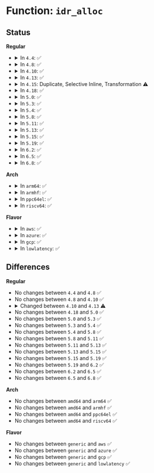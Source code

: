 # Function: <code>idr_alloc</code>

## Status
<b>Regular</b>
<ul>
<li>
<details>
<summary>In <code>4.4</code>: ✅</summary>

```c
int idr_alloc(struct idr *idr, void *ptr, int start, int end, gfp_t gfp_mask);
```

**Collision:** Unique Global

**Inline:** No

**Transformation:** False

**Instances:**

```
In lib/idr.c (ffffffff813eaa70)
Location: lib/idr.c:450
Inline: False
Direct callers:
  - kernel/workqueue.c:alloc_unbound_pwq
  - kernel/workqueue.c:init_workqueues
  - kernel/events/core.c:perf_pmu_register
  - mm/shmem.c:shmem_get_inode
  - ipc/util.c:ipc_addid
  - block/bsg.c:bsg_register_queue
  - lib/idr.c:idr_alloc_cyclic
  - lib/idr.c:idr_alloc_cyclic
  - drivers/dma/dmaengine.c:dma_async_device_register
  - drivers/iommu/intel-svm.c:intel_svm_bind_mm
  - drivers/block/loop.c:loop_add
  - drivers/block/loop.c:loop_add
  - drivers/scsi/sg.c:sg_add_device
  - drivers/net/ppp/ppp_generic.c:ppp_ioctl
  - drivers/net/ppp/ppp_generic.c:ppp_ioctl
  - drivers/i2c/i2c-core.c:i2c_add_adapter
  - drivers/i2c/i2c-core.c:i2c_add_numbered_adapter
  - drivers/thermal/thermal_core.c:get_idr
  - drivers/thermal/thermal_core.c:get_idr
  - drivers/md/dm.c:dm_create
  - drivers/md/dm.c:dm_create
  - drivers/mmc/core/host.c:mmc_alloc_host
  - net/core/net_namespace.c:__peernet2id_alloc
  - net/core/net_namespace.c:rtnl_net_newid
```
**Symbols:**

```
ffffffff813eaa70-ffffffff813eab7f: idr_alloc (STB_GLOBAL)
```
</details>
</li>
<li>
<details>
<summary>In <code>4.8</code>: ✅</summary>

```c
int idr_alloc(struct idr *idr, void *ptr, int start, int end, gfp_t gfp_mask);
```

**Collision:** Unique Global

**Inline:** No

**Transformation:** False

**Instances:**

```
In lib/idr.c (ffffffff81430df0)
Location: lib/idr.c:450
Inline: False
Direct callers:
  - kernel/workqueue.c:init_workqueues
  - kernel/workqueue.c:alloc_unbound_pwq
  - kernel/events/core.c:perf_pmu_register
  - mm/shmem.c:shmem_get_inode
  - mm/memcontrol.c:mem_cgroup_css_alloc
  - ipc/util.c:ipc_addid
  - block/bsg.c:bsg_register_queue
  - lib/idr.c:idr_alloc_cyclic
  - lib/idr.c:idr_alloc_cyclic
  - drivers/dma/dmaengine.c:dma_async_device_register
  - drivers/char/tpm/tpm-chip.c:tpm_chip_alloc
  - drivers/iommu/intel-svm.c:intel_svm_bind_mm
  - drivers/block/loop.c:loop_add
  - drivers/block/loop.c:loop_add
  - drivers/scsi/sg.c:sg_add_device
  - drivers/net/ppp/ppp_generic.c:ppp_dev_configure
  - drivers/net/ppp/ppp_generic.c:ppp_dev_configure
  - drivers/usb/core/hcd.c:usb_add_hcd
  - drivers/i2c/i2c-core.c:i2c_add_numbered_adapter
  - drivers/i2c/i2c-core.c:i2c_add_adapter
  - drivers/thermal/thermal_core.c:get_idr
  - drivers/thermal/thermal_core.c:get_idr
  - drivers/md/dm.c:dm_create
  - drivers/md/dm.c:dm_create
  - net/core/net_namespace.c:rtnl_net_newid
  - net/core/net_namespace.c:__peernet2id_alloc
```
**Symbols:**

```
ffffffff81430df0-ffffffff81430ef6: idr_alloc (STB_GLOBAL)
```
</details>
</li>
<li>
<details>
<summary>In <code>4.10</code>: ✅</summary>

```c
int idr_alloc(struct idr *idr, void *ptr, int start, int end, gfp_t gfp_mask);
```

**Collision:** Unique Global

**Inline:** No

**Transformation:** False

**Instances:**

```
In lib/idr.c (ffffffff8144cfc0)
Location: lib/idr.c:450
Inline: False
Direct callers:
  - kernel/workqueue.c:alloc_unbound_pwq
  - kernel/workqueue.c:workqueue_init_early
  - kernel/events/core.c:perf_pmu_register
  - mm/memcontrol.c:mem_cgroup_css_alloc
  - ipc/util.c:ipc_addid
  - block/bsg.c:bsg_register_queue
  - lib/idr.c:idr_alloc_cyclic
  - lib/idr.c:idr_alloc_cyclic
  - drivers/dma/dmaengine.c:dma_async_device_register
  - drivers/char/tpm/tpm-chip.c:tpm_chip_alloc
  - drivers/iommu/intel-svm.c:intel_svm_bind_mm
  - drivers/block/loop.c:loop_add
  - drivers/block/loop.c:loop_add
  - drivers/scsi/sg.c:sg_add_device
  - drivers/net/ppp/ppp_generic.c:ppp_dev_configure
  - drivers/net/ppp/ppp_generic.c:ppp_dev_configure
  - drivers/usb/core/hcd.c:usb_add_hcd
  - drivers/i2c/i2c-core.c:i2c_add_numbered_adapter
  - drivers/i2c/i2c-core.c:i2c_add_adapter
  - drivers/thermal/thermal_core.c:get_idr
  - drivers/thermal/thermal_core.c:get_idr
  - drivers/md/dm.c:dm_create
  - drivers/md/dm.c:dm_create
  - net/core/net_namespace.c:rtnl_net_newid
  - net/core/net_namespace.c:__peernet2id_alloc
```
**Symbols:**

```
ffffffff8144cfc0-ffffffff8144d109: idr_alloc (STB_GLOBAL)
```
</details>
</li>
<li>
<details>
<summary>In <code>4.13</code>: ✅</summary>

```c
int idr_alloc(struct idr *idr, void *ptr, int start, int end, gfp_t gfp);
```

**Collision:** Unique Global

**Inline:** No

**Transformation:** False

**Instances:**

```
In lib/idr.c (ffffffff818ec930)
Location: lib/idr.c:29
Inline: False
Direct callers:
  - kernel/workqueue.c:alloc_unbound_pwq
  - kernel/workqueue.c:workqueue_init_early
  - kernel/events/core.c:perf_pmu_register
  - mm/shmem.c:shmem_get_inode
  - mm/memcontrol.c:mem_cgroup_css_alloc
  - ipc/util.c:ipc_addid
  - block/bsg.c:bsg_register_queue
  - drivers/char/tpm/tpm-chip.c:tpm_chip_alloc
  - drivers/iommu/intel-svm.c:intel_svm_bind_mm
  - drivers/block/loop.c:loop_add
  - drivers/block/loop.c:loop_add
  - drivers/scsi/sg.c:sg_add_device
  - drivers/net/ppp/ppp_generic.c:ppp_dev_configure
  - drivers/net/ppp/ppp_generic.c:ppp_dev_configure
  - drivers/usb/core/hcd.c:usb_add_hcd
  - drivers/i2c/i2c-core-base.c:i2c_add_numbered_adapter
  - drivers/i2c/i2c-core-base.c:i2c_add_adapter
  - drivers/md/dm.c:dm_create
  - drivers/md/dm.c:dm_create
  - net/core/net_namespace.c:rtnl_net_newid
  - net/core/net_namespace.c:rtnl_net_newid
  - net/core/net_namespace.c:__peernet2id_alloc
  - lib/idr.c:idr_alloc_cyclic
  - lib/idr.c:idr_alloc_cyclic
```
**Symbols:**

```
ffffffff818ec930-ffffffff818ec9d8: idr_alloc (STB_GLOBAL)
```
</details>
</li>
<li>
<details>
<summary>In <code>4.15</code>: Duplicate, Selective Inline, Transformation ⚠️</summary>

**Collision:** Static Duplication

**Inline:** Selective

**Transformation:** True

**Instances:**

```
In kernel/workqueue.c (ffffffff810a78d7)
Location: include/linux/idr.h:108
Inline: True
Inline callers:
  - kernel/workqueue.c:alloc_unbound_pwq
Direct callers:
  - kernel/workqueue.c:workqueue_init_early
```
```
In kernel/cgroup/cgroup.c (ffffffff8112e4c4)
Location: include/linux/idr.h:108
Inline: True
```
```
In kernel/events/core.c (ffffffff811b90b1)
Location: include/linux/idr.h:108
Inline: True
Inline callers:
  - kernel/events/core.c:perf_pmu_register
```
```
In mm/shmem.c (ffffffff811ed02a)
Location: include/linux/idr.h:108
Inline: True
Inline callers:
  - mm/shmem.c:shmem_get_inode
```
```
In mm/memcontrol.c (ffffffff8198a52a)
Location: include/linux/idr.h:108
Inline: True
Inline callers:
  - mm/memcontrol.c:mem_cgroup_css_alloc
```
```
In ipc/util.c (ffffffff813a7153)
Location: include/linux/idr.h:108
Inline: True
Inline callers:
  - ipc/util.c:ipc_addid
```
```
In block/genhd.c (ffffffff814647e0)
Location: include/linux/idr.h:108
Inline: True
```
```
In block/bsg.c (ffffffff81470d2d)
Location: include/linux/idr.h:108
Inline: True
Inline callers:
  - block/bsg.c:bsg_register_queue
```
```
In drivers/char/tpm/tpm-chip.c (ffffffff8161f9d9)
Location: include/linux/idr.h:108
Inline: True
Inline callers:
  - drivers/char/tpm/tpm-chip.c:tpm_chip_alloc
```
```
In drivers/iommu/intel-svm.c (ffffffff8163afe9)
Location: include/linux/idr.h:108
Inline: True
Inline callers:
  - drivers/iommu/intel-svm.c:intel_svm_bind_mm
```
```
In drivers/block/loop.c (ffffffff8166ff45)
Location: include/linux/idr.h:108
Inline: True
Inline callers:
  - drivers/block/loop.c:loop_add
  - drivers/block/loop.c:loop_add
```
```
In drivers/scsi/sg.c (ffffffff816cb46c)
Location: include/linux/idr.h:108
Inline: True
Inline callers:
  - drivers/scsi/sg.c:sg_add_device
```
```
In drivers/spi/spi.c (ffffffff816f68b2)
Location: include/linux/idr.h:108
Inline: True
Inline callers:
  - drivers/spi/spi.c:spi_register_controller
```
```
In drivers/net/ppp/ppp_generic.c (ffffffff817061f8)
Location: include/linux/idr.h:108
Inline: True
Inline callers:
  - drivers/net/ppp/ppp_generic.c:ppp_dev_configure
  - drivers/net/ppp/ppp_generic.c:ppp_dev_configure
```
```
In drivers/usb/core/hcd.c (ffffffff8171c1c4)
Location: include/linux/idr.h:108
Inline: True
Inline callers:
  - drivers/usb/core/hcd.c:usb_add_hcd
```
```
In drivers/i2c/i2c-core-base.c (ffffffff81792e8c)
Location: include/linux/idr.h:108
Inline: True
Inline callers:
  - drivers/i2c/i2c-core-base.c:i2c_add_numbered_adapter
  - drivers/i2c/i2c-core-base.c:i2c_add_adapter
```
```
In drivers/md/dm.c (ffffffff817c10fd)
Location: include/linux/idr.h:108
Inline: True
Inline callers:
  - drivers/md/dm.c:dm_create
  - drivers/md/dm.c:dm_create
```
```
In drivers/powercap/powercap_sys.c (ffffffff81819f07)
Location: include/linux/idr.h:108
Inline: True
```
```
In net/core/net_namespace.c (ffffffff8183c8fe)
Location: include/linux/idr.h:108
Inline: True
Inline callers:
  - net/core/net_namespace.c:rtnl_net_newid
  - net/core/net_namespace.c:__peernet2id_alloc
```
```
In net/netlink/genetlink.c (ffffffff8188af85)
Location: include/linux/idr.h:108
Inline: True
```
```
In lib/idr.c (ffffffff81973308)
Location: include/linux/idr.h:108
Inline: True
Inline callers:
  - lib/idr.c:idr_alloc_cyclic
  - lib/idr.c:idr_alloc_cyclic
```
**Symbols:**

```
ffffffff810a44f0-ffffffff810a4548: idr_alloc.constprop.34 (STB_LOCAL)
```
</details>
</li>
<li>
<details>
<summary>In <code>4.18</code>: ✅</summary>

```c
int idr_alloc(struct idr *idr, void *ptr, int start, int end, gfp_t gfp);
```

**Collision:** Unique Global

**Inline:** No

**Transformation:** False

**Instances:**

```
In lib/idr.c (ffffffff819cee20)
Location: lib/idr.c:82
Inline: False
Direct callers:
  - kernel/workqueue.c:alloc_unbound_pwq
  - kernel/workqueue.c:workqueue_init_early
  - kernel/events/core.c:perf_pmu_register
  - mm/shmem.c:shmem_get_inode
  - mm/memcontrol.c:mem_cgroup_css_alloc
  - ipc/util.c:ipc_addid
  - security/apparmor/secid.c:aa_alloc_secid
  - drivers/pci/endpoint/pci-ep-cfs.c:pci_epf_make
  - drivers/char/tpm/tpm-chip.c:tpm_chip_alloc
  - drivers/iommu/intel-svm.c:intel_svm_bind_mm
  - drivers/block/loop.c:loop_add
  - drivers/block/loop.c:loop_add
  - drivers/scsi/sg.c:sg_add_device
  - drivers/spi/spi.c:spi_register_controller
  - drivers/spi/spi.c:spi_register_controller
  - drivers/net/ppp/ppp_generic.c:ppp_dev_configure
  - drivers/net/ppp/ppp_generic.c:ppp_dev_configure
  - drivers/usb/core/hcd.c:usb_add_hcd
  - drivers/i2c/i2c-core-base.c:i2c_add_numbered_adapter
  - drivers/i2c/i2c-core-base.c:i2c_add_adapter
  - drivers/pps/pps.c:pps_register_cdev
  - drivers/md/dm.c:dm_create
  - drivers/md/dm.c:dm_create
  - net/core/net_namespace.c:rtnl_net_newid
  - net/core/net_namespace.c:rtnl_net_newid
  - net/core/net_namespace.c:__peernet2id_alloc
```
**Symbols:**

```
ffffffff819cee20-ffffffff819cee7e: idr_alloc (STB_GLOBAL)
```
</details>
</li>
<li>
<details>
<summary>In <code>5.0</code>: ✅</summary>

```c
int idr_alloc(struct idr *idr, void *ptr, int start, int end, gfp_t gfp);
```

**Collision:** Unique Global

**Inline:** No

**Transformation:** False

**Instances:**

```
In lib/idr.c (ffffffff81a082c0)
Location: lib/idr.c:78
Inline: False
Direct callers:
  - kernel/workqueue.c:alloc_unbound_pwq
  - kernel/workqueue.c:workqueue_init_early
  - kernel/events/core.c:perf_pmu_register
  - mm/shmem.c:shmem_get_inode
  - mm/memcontrol.c:mem_cgroup_css_alloc
  - ipc/util.c:ipc_addid
  - ipc/util.c:ipc_addid
  - block/bsg.c:bsg_register_queue
  - drivers/pci/endpoint/pci-ep-cfs.c:pci_epf_make
  - drivers/char/tpm/tpm-chip.c:tpm_chip_alloc
  - drivers/iommu/intel-pasid.c:intel_pasid_alloc_id
  - drivers/block/loop.c:loop_add
  - drivers/block/loop.c:loop_add
  - drivers/scsi/sg.c:sg_add_device
  - drivers/spi/spi.c:spi_register_controller
  - drivers/spi/spi.c:spi_register_controller
  - drivers/net/ppp/ppp_generic.c:ppp_dev_configure
  - drivers/net/ppp/ppp_generic.c:ppp_dev_configure
  - drivers/usb/core/hcd.c:usb_add_hcd
  - drivers/i2c/i2c-core-base.c:i2c_add_numbered_adapter
  - drivers/i2c/i2c-core-base.c:i2c_add_adapter
  - drivers/pps/pps.c:pps_register_cdev
  - drivers/md/dm.c:dm_create
  - drivers/md/dm.c:dm_create
  - net/core/net_namespace.c:rtnl_net_newid
  - net/core/net_namespace.c:rtnl_net_newid
  - net/core/net_namespace.c:__peernet2id_alloc
```
**Symbols:**

```
ffffffff81a082c0-ffffffff81a0831e: idr_alloc (STB_GLOBAL)
```
</details>
</li>
<li>
<details>
<summary>In <code>5.3</code>: ✅</summary>

```c
int idr_alloc(struct idr *idr, void *ptr, int start, int end, gfp_t gfp);
```

**Collision:** Unique Global

**Inline:** No

**Transformation:** False

**Instances:**

```
In lib/idr.c (ffffffff81a77c10)
Location: lib/idr.c:79
Inline: False
Direct callers:
  - kernel/workqueue.c:alloc_unbound_pwq
  - kernel/workqueue.c:workqueue_init_early
  - kernel/events/core.c:perf_pmu_register
  - mm/shmem.c:shmem_get_inode
  - mm/memcontrol.c:mem_cgroup_alloc
  - ipc/util.c:ipc_addid
  - block/bsg.c:bsg_register_queue
  - drivers/pci/endpoint/pci-ep-cfs.c:pci_epf_make
  - drivers/char/tpm/tpm-chip.c:tpm_chip_alloc
  - drivers/iommu/intel-pasid.c:intel_pasid_alloc_id
  - drivers/block/loop.c:loop_add
  - drivers/block/loop.c:loop_add
  - drivers/scsi/sg.c:sg_add_device
  - drivers/spi/spi.c:spi_register_controller
  - drivers/spi/spi.c:spi_register_controller
  - drivers/net/ppp/ppp_generic.c:ppp_dev_configure
  - drivers/net/ppp/ppp_generic.c:ppp_dev_configure
  - drivers/usb/core/hcd.c:usb_add_hcd
  - drivers/i2c/i2c-core-base.c:i2c_add_numbered_adapter
  - drivers/i2c/i2c-core-base.c:i2c_add_adapter
  - drivers/pps/pps.c:pps_register_cdev
  - drivers/md/dm.c:alloc_dev
  - drivers/md/dm.c:alloc_dev
  - net/core/net_namespace.c:rtnl_net_newid
  - net/core/net_namespace.c:rtnl_net_newid
  - net/core/net_namespace.c:__peernet2id_alloc
```
**Symbols:**

```
ffffffff81a77c10-ffffffff81a77c6f: idr_alloc (STB_GLOBAL)
```
</details>
</li>
<li>
<details>
<summary>In <code>5.4</code>: ✅</summary>

```c
int idr_alloc(struct idr *idr, void *ptr, int start, int end, gfp_t gfp);
```

**Collision:** Unique Global

**Inline:** No

**Transformation:** False

**Instances:**

```
In lib/idr.c (ffffffff81aaf000)
Location: lib/idr.c:79
Inline: False
Direct callers:
  - kernel/workqueue.c:alloc_unbound_pwq
  - kernel/workqueue.c:workqueue_init_early
  - kernel/events/core.c:perf_pmu_register
  - mm/shmem.c:shmem_get_inode
  - mm/memcontrol.c:mem_cgroup_alloc
  - ipc/util.c:ipc_addid
  - block/bsg.c:bsg_register_queue
  - drivers/pci/endpoint/pci-ep-cfs.c:pci_epf_make
  - drivers/char/tpm/tpm-chip.c:tpm_chip_alloc
  - drivers/iommu/intel-pasid.c:intel_pasid_alloc_id
  - drivers/block/loop.c:loop_add
  - drivers/block/loop.c:loop_add
  - drivers/scsi/sg.c:sg_add_device
  - drivers/spi/spi.c:spi_register_controller
  - drivers/spi/spi.c:spi_register_controller
  - drivers/net/ppp/ppp_generic.c:ppp_dev_configure
  - drivers/net/ppp/ppp_generic.c:ppp_dev_configure
  - drivers/vfio/vfio.c:vfio_add_group_dev
  - drivers/usb/core/hcd.c:usb_add_hcd
  - drivers/i2c/i2c-core-base.c:i2c_add_numbered_adapter
  - drivers/i2c/i2c-core-base.c:i2c_add_adapter
  - drivers/pps/pps.c:pps_register_cdev
  - drivers/md/dm.c:alloc_dev
  - drivers/md/dm.c:alloc_dev
  - drivers/remoteproc/remoteproc_core.c:rproc_alloc_vring
  - net/core/net_namespace.c:rtnl_net_newid
  - net/core/net_namespace.c:rtnl_net_newid
  - net/core/net_namespace.c:__peernet2id_alloc
```
**Symbols:**

```
ffffffff81aaf000-ffffffff81aaf05f: idr_alloc (STB_GLOBAL)
```
</details>
</li>
<li>
<details>
<summary>In <code>5.8</code>: ✅</summary>

```c
int idr_alloc(struct idr *idr, void *ptr, int start, int end, gfp_t gfp);
```

**Collision:** Unique Global

**Inline:** No

**Transformation:** False

**Instances:**

```
In lib/idr.c (ffffffff815e8d30)
Location: lib/idr.c:79
Inline: False
Direct callers:
  - kernel/workqueue.c:get_unbound_pool
  - kernel/pid.c:alloc_pid
  - kernel/cgroup/cgroup.c:css_create
  - kernel/events/core.c:perf_pmu_register
  - kernel/events/core.c:perf_pmu_register
  - mm/shmem.c:shmem_get_inode
  - mm/memcontrol.c:mem_cgroup_alloc
  - fs/io_uring.c:io_provide_buffers
  - ipc/util.c:ipc_addid
  - security/apparmor/secid.c:aa_alloc_secid
  - block/bsg.c:bsg_register_queue
  - drivers/pci/endpoint/pci-ep-cfs.c:pci_epf_make
  - drivers/char/tpm/tpm-chip.c:tpm_chip_alloc
  - drivers/block/loop.c:loop_add
  - drivers/block/loop.c:loop_add
  - drivers/scsi/sg.c:sg_alloc
  - drivers/spi/spi.c:spi_register_controller
  - drivers/spi/spi.c:spi_register_controller
  - drivers/net/ppp/ppp_generic.c:ppp_dev_configure
  - drivers/net/ppp/ppp_generic.c:ppp_dev_configure
  - drivers/vfio/vfio.c:vfio_create_group
  - drivers/usb/core/hcd.c:usb_add_hcd
  - drivers/i2c/i2c-core-base.c:i2c_add_numbered_adapter
  - drivers/i2c/i2c-core-base.c:i2c_add_adapter
  - drivers/pps/pps.c:pps_register_cdev
  - drivers/md/dm.c:alloc_dev
  - drivers/md/dm.c:alloc_dev
  - drivers/remoteproc/remoteproc_core.c:rproc_alloc_vring
  - drivers/powercap/powercap_sys.c:powercap_register_zone
  - net/core/net_namespace.c:rtnl_net_newid
  - net/core/net_namespace.c:rtnl_net_newid
  - net/core/net_namespace.c:peernet2id_alloc
```
**Symbols:**

```
ffffffff815e8d30-ffffffff815e8d8f: idr_alloc (STB_GLOBAL)
```
</details>
</li>
<li>
<details>
<summary>In <code>5.11</code>: ✅</summary>

```c
int idr_alloc(struct idr *idr, void *ptr, int start, int end, gfp_t gfp);
```

**Collision:** Unique Global

**Inline:** No

**Transformation:** False

**Instances:**

```
In lib/idr.c (ffffffff8160dde0)
Location: lib/idr.c:79
Inline: False
Direct callers:
  - kernel/workqueue.c:get_unbound_pool
  - kernel/pid.c:alloc_pid
  - kernel/cgroup/cgroup.c:css_create
  - kernel/events/core.c:perf_pmu_register
  - kernel/events/core.c:perf_pmu_register
  - mm/memcontrol.c:mem_cgroup_alloc
  - fs/io_uring.c:io_provide_buffers
  - ipc/util.c:ipc_addid
  - security/apparmor/secid.c:aa_alloc_secid
  - block/bsg.c:bsg_register_queue
  - drivers/pci/endpoint/pci-ep-cfs.c:pci_epf_make
  - drivers/char/tpm/tpm-chip.c:tpm_chip_alloc
  - drivers/block/loop.c:loop_add
  - drivers/block/loop.c:loop_add
  - drivers/scsi/sg.c:sg_alloc
  - drivers/spi/spi.c:spi_register_controller
  - drivers/spi/spi.c:spi_register_controller
  - drivers/net/ppp/ppp_generic.c:ppp_dev_configure
  - drivers/net/ppp/ppp_generic.c:ppp_dev_configure
  - drivers/vfio/vfio.c:vfio_create_group
  - drivers/usb/core/hcd.c:usb_add_hcd
  - drivers/i2c/i2c-core-base.c:i2c_add_numbered_adapter
  - drivers/i2c/i2c-core-base.c:i2c_add_adapter
  - drivers/pps/pps.c:pps_register_cdev
  - drivers/md/dm.c:alloc_dev
  - drivers/md/dm.c:alloc_dev
  - drivers/remoteproc/remoteproc_core.c:rproc_alloc_vring
  - drivers/powercap/powercap_sys.c:powercap_register_zone
  - net/core/net_namespace.c:rtnl_net_newid
  - net/core/net_namespace.c:rtnl_net_newid
  - net/core/net_namespace.c:peernet2id_alloc
```
**Symbols:**

```
ffffffff8160dde0-ffffffff8160de3f: idr_alloc (STB_GLOBAL)
```
</details>
</li>
<li>
<details>
<summary>In <code>5.13</code>: ✅</summary>

```c
int idr_alloc(struct idr *idr, void *ptr, int start, int end, gfp_t gfp);
```

**Collision:** Unique Global

**Inline:** No

**Transformation:** False

**Instances:**

```
In lib/idr.c (ffffffff815f1530)
Location: lib/idr.c:79
Inline: False
Direct callers:
  - kernel/workqueue.c:get_unbound_pool
  - kernel/pid.c:alloc_pid
  - kernel/cgroup/cgroup.c:css_create
  - kernel/events/core.c:perf_pmu_register
  - kernel/events/core.c:perf_pmu_register
  - mm/vmscan.c:prealloc_shrinker
  - mm/memcontrol.c:mem_cgroup_alloc
  - ipc/util.c:ipc_addid
  - security/apparmor/secid.c:aa_alloc_secid
  - block/bsg.c:bsg_register_queue
  - drivers/pci/endpoint/pci-ep-cfs.c:pci_epf_make
  - drivers/char/tpm/tpm-chip.c:tpm_chip_alloc
  - drivers/block/loop.c:loop_add
  - drivers/block/loop.c:loop_add
  - drivers/scsi/sg.c:sg_alloc
  - drivers/spi/spi.c:spi_register_controller
  - drivers/spi/spi.c:spi_register_controller
  - drivers/net/ppp/ppp_generic.c:ppp_unit_register
  - drivers/net/ppp/ppp_generic.c:ppp_unit_register
  - drivers/net/ppp/ppp_generic.c:ppp_unit_register
  - drivers/vfio/vfio.c:vfio_create_group
  - drivers/usb/core/hcd.c:usb_add_hcd
  - drivers/i2c/i2c-core-base.c:i2c_add_numbered_adapter
  - drivers/i2c/i2c-core-base.c:i2c_add_adapter
  - drivers/pps/pps.c:pps_register_cdev
  - drivers/md/dm.c:alloc_dev
  - drivers/md/dm.c:alloc_dev
  - drivers/remoteproc/remoteproc_core.c:rproc_alloc_vring
  - drivers/powercap/powercap_sys.c:powercap_register_zone
  - net/core/net_namespace.c:rtnl_net_newid
  - net/core/net_namespace.c:rtnl_net_newid
  - net/core/net_namespace.c:peernet2id_alloc
```
**Symbols:**

```
ffffffff815f1530-ffffffff815f158c: idr_alloc (STB_GLOBAL)
```
</details>
</li>
<li>
<details>
<summary>In <code>5.15</code>: ✅</summary>

```c
int idr_alloc(struct idr *idr, void *ptr, int start, int end, gfp_t gfp);
```

**Collision:** Unique Global

**Inline:** No

**Transformation:** False

**Instances:**

```
In lib/idr.c (ffffffff8165e6a0)
Location: lib/idr.c:79
Inline: False
Direct callers:
  - kernel/workqueue.c:get_unbound_pool
  - kernel/pid.c:alloc_pid
  - kernel/cgroup/cgroup.c:css_create
  - kernel/events/core.c:perf_pmu_register
  - kernel/events/core.c:perf_pmu_register
  - mm/vmscan.c:prealloc_shrinker
  - mm/memcontrol.c:mem_cgroup_alloc
  - security/apparmor/secid.c:aa_alloc_secid
  - drivers/pci/endpoint/pci-ep-cfs.c:pci_epf_make
  - drivers/char/tpm/tpm-chip.c:tpm_chip_alloc
  - drivers/block/loop.c:loop_add
  - drivers/block/loop.c:loop_add
  - drivers/scsi/sg.c:sg_alloc
  - drivers/spi/spi.c:spi_register_controller
  - drivers/spi/spi.c:spi_register_controller
  - drivers/net/ppp/ppp_generic.c:ppp_unit_register
  - drivers/net/ppp/ppp_generic.c:ppp_unit_register
  - drivers/net/ppp/ppp_generic.c:ppp_unit_register
  - drivers/vfio/vfio.c:vfio_create_group
  - drivers/usb/core/hcd.c:usb_add_hcd
  - drivers/i2c/i2c-core-base.c:i2c_add_numbered_adapter
  - drivers/i2c/i2c-core-base.c:i2c_add_adapter
  - drivers/pps/pps.c:pps_register_cdev
  - drivers/md/dm.c:alloc_dev
  - drivers/md/dm.c:alloc_dev
  - drivers/remoteproc/remoteproc_core.c:rproc_alloc_vring
  - drivers/powercap/powercap_sys.c:powercap_register_zone
  - net/core/net_namespace.c:rtnl_net_newid
  - net/core/net_namespace.c:rtnl_net_newid
  - net/core/net_namespace.c:peernet2id_alloc
```
**Symbols:**

```
ffffffff8165e6a0-ffffffff8165e6fc: idr_alloc (STB_GLOBAL)
```
</details>
</li>
<li>
<details>
<summary>In <code>5.19</code>: ✅</summary>

```c
int idr_alloc(struct idr *idr, void *ptr, int start, int end, gfp_t gfp);
```

**Collision:** Unique Global

**Inline:** No

**Transformation:** False

**Instances:**

```
In lib/idr.c (ffffffff81777eb0)
Location: lib/idr.c:79
Inline: False
Direct callers:
  - kernel/workqueue.c:get_unbound_pool
  - kernel/pid.c:alloc_pid
  - kernel/cgroup/cgroup.c:css_create
  - kernel/events/core.c:perf_pmu_register
  - kernel/events/core.c:perf_pmu_register
  - mm/vmscan.c:prealloc_shrinker
  - mm/memcontrol.c:mem_cgroup_alloc
  - drivers/pci/endpoint/pci-ep-cfs.c:pci_epf_make
  - drivers/char/tpm/tpm-chip.c:tpm_chip_alloc
  - drivers/block/loop.c:loop_add
  - drivers/block/loop.c:loop_add
  - drivers/scsi/sg.c:sg_alloc
  - drivers/spi/spi.c:spi_register_controller
  - drivers/spi/spi.c:spi_register_controller
  - drivers/net/ppp/ppp_generic.c:ppp_unit_register
  - drivers/net/ppp/ppp_generic.c:ppp_unit_register
  - drivers/net/ppp/ppp_generic.c:ppp_unit_register
  - drivers/usb/core/hcd.c:usb_add_hcd
  - drivers/usb/host/xhci-dbgtty.c:xhci_dbc_tty_register_device
  - drivers/i2c/i2c-core-base.c:i2c_add_numbered_adapter
  - drivers/i2c/i2c-core-base.c:i2c_add_adapter
  - drivers/pps/pps.c:pps_register_cdev
  - drivers/md/dm.c:alloc_dev
  - drivers/md/dm.c:alloc_dev
  - drivers/remoteproc/remoteproc_core.c:rproc_alloc_vring
  - drivers/powercap/powercap_sys.c:powercap_register_zone
  - net/core/net_namespace.c:rtnl_net_newid
  - net/core/net_namespace.c:rtnl_net_newid
  - net/core/net_namespace.c:peernet2id_alloc
```
**Symbols:**

```
ffffffff81777eb0-ffffffff81777f1c: idr_alloc (STB_GLOBAL)
```
</details>
</li>
<li>
<details>
<summary>In <code>6.2</code>: ✅</summary>

```c
int idr_alloc(struct idr *idr, void *ptr, int start, int end, gfp_t gfp);
```

**Collision:** Unique Global

**Inline:** No

**Transformation:** False

**Instances:**

```
In lib/idr.c (ffffffff82020bc0)
Location: lib/idr.c:79
Inline: False
Direct callers:
  - kernel/workqueue.c:get_unbound_pool
  - kernel/workqueue.c:workqueue_init_early
  - kernel/pid.c:alloc_pid
  - kernel/cgroup/cgroup.c:cgroup_init
  - kernel/cgroup/cgroup.c:cgroup_init_subsys
  - kernel/cgroup/cgroup.c:css_create
  - kernel/events/core.c:perf_pmu_register
  - kernel/events/core.c:perf_pmu_register
  - mm/vmscan.c:__prealloc_shrinker
  - mm/memcontrol.c:mem_cgroup_alloc
  - drivers/pci/endpoint/pci-ep-cfs.c:pci_epf_make
  - drivers/char/tpm/tpm-chip.c:tpm_chip_alloc
  - drivers/block/loop.c:loop_add
  - drivers/block/loop.c:loop_add
  - drivers/scsi/sg.c:sg_alloc
  - drivers/spi/spi.c:spi_register_controller
  - drivers/spi/spi.c:spi_register_controller
  - drivers/net/ppp/ppp_generic.c:ppp_unit_register
  - drivers/net/ppp/ppp_generic.c:ppp_unit_register
  - drivers/net/ppp/ppp_generic.c:ppp_unit_register
  - drivers/usb/core/hcd.c:usb_add_hcd
  - drivers/usb/host/xhci-dbgtty.c:xhci_dbc_tty_register_device
  - drivers/i2c/i2c-core-base.c:i2c_add_numbered_adapter
  - drivers/i2c/i2c-core-base.c:i2c_add_adapter
  - drivers/pps/pps.c:pps_register_cdev
  - drivers/md/dm.c:alloc_dev
  - drivers/md/dm.c:alloc_dev
  - drivers/remoteproc/remoteproc_core.c:rproc_alloc_vring
  - drivers/powercap/powercap_sys.c:powercap_register_zone
  - net/core/net_namespace.c:rtnl_net_newid
  - net/core/net_namespace.c:rtnl_net_newid
  - net/core/net_namespace.c:peernet2id_alloc
```
**Symbols:**

```
ffffffff82020bc0-ffffffff82020c2c: idr_alloc (STB_GLOBAL)
```
</details>
</li>
<li>
<details>
<summary>In <code>6.5</code>: ✅</summary>

```c
int idr_alloc(struct idr *idr, void *ptr, int start, int end, gfp_t gfp);
```

**Collision:** Unique Global

**Inline:** No

**Transformation:** False

**Instances:**

```
In lib/idr.c (ffffffff820a0be0)
Location: lib/idr.c:79
Inline: False
Direct callers:
  - kernel/workqueue.c:get_unbound_pool
  - kernel/workqueue.c:workqueue_init_early
  - kernel/pid.c:alloc_pid
  - kernel/cgroup/cgroup.c:cgroup_init
  - kernel/cgroup/cgroup.c:cgroup_init_subsys
  - kernel/cgroup/cgroup.c:css_create
  - kernel/events/core.c:perf_pmu_register
  - kernel/events/core.c:perf_pmu_register
  - mm/vmscan.c:__prealloc_shrinker
  - mm/memcontrol.c:mem_cgroup_alloc
  - drivers/pci/endpoint/pci-ep-cfs.c:pci_epf_make
  - drivers/char/tpm/tpm-chip.c:tpm_chip_alloc
  - drivers/block/loop.c:loop_add
  - drivers/block/loop.c:loop_add
  - drivers/scsi/sg.c:sg_alloc
  - drivers/spi/spi.c:spi_register_controller
  - drivers/spi/spi.c:spi_register_controller
  - drivers/net/ppp/ppp_generic.c:ppp_unit_register
  - drivers/net/ppp/ppp_generic.c:ppp_unit_register
  - drivers/net/ppp/ppp_generic.c:ppp_unit_register
  - drivers/usb/core/hcd.c:usb_add_hcd
  - drivers/usb/host/xhci-dbgtty.c:xhci_dbc_tty_register_device
  - drivers/i2c/i2c-core-base.c:i2c_add_numbered_adapter
  - drivers/i2c/i2c-core-base.c:i2c_add_adapter
  - drivers/pps/pps.c:pps_register_cdev
  - drivers/md/dm.c:alloc_dev
  - drivers/md/dm.c:alloc_dev
  - drivers/remoteproc/remoteproc_core.c:rproc_alloc_vring
  - drivers/powercap/powercap_sys.c:powercap_register_zone
  - net/core/net_namespace.c:rtnl_net_newid
  - net/core/net_namespace.c:rtnl_net_newid
  - net/core/net_namespace.c:peernet2id_alloc
```
**Symbols:**

```
ffffffff820a0be0-ffffffff820a0c4c: idr_alloc (STB_GLOBAL)
```
</details>
</li>
<li>
<details>
<summary>In <code>6.8</code>: ✅</summary>

```c
int idr_alloc(struct idr *idr, void *ptr, int start, int end, gfp_t gfp);
```

**Collision:** Unique Global

**Inline:** No

**Transformation:** False

**Instances:**

```
In lib/idr.c (ffffffff82178bc0)
Location: lib/idr.c:79
Inline: False
Direct callers:
  - kernel/workqueue.c:get_unbound_pool
  - kernel/workqueue.c:workqueue_init_early
  - kernel/pid.c:alloc_pid
  - kernel/cgroup/cgroup.c:cgroup_init
  - kernel/cgroup/cgroup.c:cgroup_init_subsys
  - kernel/cgroup/cgroup.c:css_create
  - kernel/events/core.c:perf_pmu_register
  - kernel/events/core.c:perf_pmu_register
  - mm/shrinker.c:shrinker_alloc
  - mm/memcontrol.c:mem_cgroup_alloc
  - drivers/pwm/core.c:__pwmchip_add
  - drivers/pci/endpoint/pci-ep-cfs.c:pci_epf_make
  - drivers/char/tpm/tpm-chip.c:tpm_chip_alloc
  - drivers/block/loop.c:loop_add
  - drivers/block/loop.c:loop_add
  - drivers/scsi/sg.c:sg_alloc
  - drivers/gpu/drm/drm_auth.c:drm_getmagic
  - drivers/gpu/drm/drm_connector.c:drm_mode_create_tile_group
  - drivers/gpu/drm/drm_drv.c:drm_minor_alloc
  - drivers/gpu/drm/drm_gem.c:drm_gem_flink_ioctl
  - drivers/gpu/drm/drm_gem.c:drm_gem_handle_create_tail
  - drivers/gpu/drm/drm_lease.c:fill_object_idr
  - drivers/gpu/drm/drm_lease.c:fill_object_idr
  - drivers/gpu/drm/drm_lease.c:fill_object_idr
  - drivers/gpu/drm/drm_lease.c:drm_lease_create
  - drivers/gpu/drm/drm_mode_object.c:drm_mode_object_add
  - drivers/gpu/drm/drm_syncobj.c:drm_syncobj_fd_to_handle_ioctl
  - drivers/gpu/drm/drm_syncobj.c:drm_syncobj_get_handle
  - drivers/accel/drm_accel.c:accel_minor_alloc
  - drivers/spi/spi.c:spi_register_controller
  - drivers/spi/spi.c:spi_register_controller
  - drivers/net/ppp/ppp_generic.c:ppp_unit_register
  - drivers/net/ppp/ppp_generic.c:ppp_unit_register
  - drivers/net/ppp/ppp_generic.c:ppp_unit_register
  - drivers/usb/core/hcd.c:usb_add_hcd
  - drivers/usb/host/xhci-dbgtty.c:xhci_dbc_tty_register_device
  - drivers/i2c/i2c-core-base.c:i2c_add_numbered_adapter
  - drivers/i2c/i2c-core-base.c:i2c_add_adapter
  - drivers/pps/pps.c:pps_register_cdev
  - drivers/md/dm.c:alloc_dev
  - drivers/md/dm.c:alloc_dev
  - drivers/remoteproc/remoteproc_core.c:rproc_alloc_vring
  - drivers/powercap/powercap_sys.c:powercap_register_zone
  - net/core/net_namespace.c:rtnl_net_newid
  - net/core/net_namespace.c:rtnl_net_newid
  - net/core/net_namespace.c:peernet2id_alloc
```
**Symbols:**

```
ffffffff82178bc0-ffffffff82178c2c: idr_alloc (STB_GLOBAL)
```
</details>
</li>
</ul>
<b>Arch</b>
<ul>
<li>
<details>
<summary>In <code>arm64</code>: ✅</summary>

```c
int idr_alloc(struct idr *idr, void *ptr, int start, int end, gfp_t gfp);
```

**Collision:** Unique Global

**Inline:** No

**Transformation:** False

**Instances:**

```
In lib/idr.c (ffff800010d88800)
Location: lib/idr.c:79
Inline: False
Direct callers:
  - kernel/workqueue.c:alloc_unbound_pwq
  - kernel/workqueue.c:workqueue_init_early
  - kernel/events/core.c:perf_pmu_register
  - mm/shmem.c:shmem_get_inode
  - mm/memcontrol.c:mem_cgroup_alloc
  - ipc/util.c:ipc_addid
  - block/bsg.c:bsg_register_queue
  - drivers/pci/endpoint/pci-ep-cfs.c:pci_epf_make
  - drivers/char/tpm/tpm-chip.c:tpm_chip_alloc
  - drivers/block/loop.c:loop_add
  - drivers/block/loop.c:loop_add
  - drivers/scsi/sg.c:sg_add_device
  - drivers/spi/spi.c:spi_register_controller
  - drivers/spi/spi.c:spi_register_controller
  - drivers/spi/spi.c:spi_register_controller
  - drivers/net/ppp/ppp_generic.c:ppp_dev_configure
  - drivers/net/ppp/ppp_generic.c:ppp_dev_configure
  - drivers/usb/core/hcd.c:usb_add_hcd
  - drivers/i2c/i2c-core-base.c:i2c_add_adapter
  - drivers/i2c/i2c-core-base.c:__i2c_add_numbered_adapter
  - drivers/pps/pps.c:pps_register_cdev
  - drivers/md/dm.c:alloc_dev
  - drivers/md/dm.c:alloc_dev
  - drivers/firmware/arm_scmi/bus.c:scmi_protocol_register
  - drivers/firmware/arm_scmi/driver.c:scmi_mbox_chan_setup
  - drivers/of/overlay.c:init_overlay_changeset
  - drivers/remoteproc/remoteproc_core.c:rproc_alloc_vring
  - net/core/net_namespace.c:rtnl_net_newid
  - net/core/net_namespace.c:__peernet2id_alloc
```
**Symbols:**

```
ffff800010d88800-ffff800010d8887c: idr_alloc (STB_GLOBAL)
```
</details>
</li>
<li>
<details>
<summary>In <code>armhf</code>: ✅</summary>

```c
int idr_alloc(struct idr *idr, void *ptr, int start, int end, gfp_t gfp);
```

**Collision:** Unique Global

**Inline:** No

**Transformation:** False

**Instances:**

```
In lib/idr.c (c0e83698)
Location: lib/idr.c:79
Inline: False
Direct callers:
  - kernel/workqueue.c:alloc_unbound_pwq
  - kernel/workqueue.c:workqueue_init_early
  - kernel/events/core.c:perf_pmu_register
  - mm/shmem.c:shmem_get_inode
  - mm/memcontrol.c:mem_cgroup_css_alloc
  - ipc/util.c:ipc_addid
  - block/bsg.c:bsg_register_queue
  - drivers/pci/endpoint/pci-ep-cfs.c:pci_epf_make
  - drivers/char/tpm/tpm-chip.c:tpm_chip_alloc
  - drivers/block/loop.c:loop_add
  - drivers/block/loop.c:loop_add
  - drivers/scsi/sg.c:sg_add_device
  - drivers/mtd/mtdcore.c:add_mtd_device
  - drivers/spi/spi.c:spi_register_controller
  - drivers/spi/spi.c:spi_register_controller
  - drivers/spi/spi.c:spi_register_controller
  - drivers/net/ppp/ppp_generic.c:ppp_dev_configure
  - drivers/net/ppp/ppp_generic.c:ppp_dev_configure
  - drivers/usb/core/hcd.c:usb_add_hcd
  - drivers/i2c/i2c-core-base.c:i2c_add_adapter
  - drivers/i2c/i2c-core-base.c:__i2c_add_numbered_adapter
  - drivers/pps/pps.c:pps_register_cdev
  - drivers/md/dm.c:alloc_dev
  - drivers/md/dm.c:alloc_dev
  - drivers/firmware/arm_scmi/bus.c:scmi_protocol_register
  - drivers/firmware/arm_scmi/driver.c:scmi_mbox_chan_setup
  - drivers/of/overlay.c:init_overlay_changeset
  - drivers/remoteproc/remoteproc_core.c:rproc_alloc_vring
  - net/core/net_namespace.c:rtnl_net_newid
  - net/core/net_namespace.c:rtnl_net_newid
  - net/core/net_namespace.c:__peernet2id_alloc
```
**Symbols:**

```
c0e83698-c0e8374c: idr_alloc (STB_GLOBAL)
```
</details>
</li>
<li>
<details>
<summary>In <code>ppc64el</code>: ✅</summary>

```c
int idr_alloc(struct idr *idr, void *ptr, int start, int end, gfp_t gfp);
```

**Collision:** Unique Global

**Inline:** No

**Transformation:** False

**Instances:**

```
In lib/idr.c (c000000000ec8f60)
Location: lib/idr.c:79
Inline: False
Direct callers:
  - kernel/workqueue.c:alloc_unbound_pwq
  - kernel/workqueue.c:workqueue_init_early
  - kernel/events/core.c:perf_pmu_register
  - mm/shmem.c:shmem_get_inode
  - mm/memcontrol.c:mem_cgroup_css_alloc
  - ipc/util.c:ipc_addid
  - block/bsg.c:bsg_register_queue
  - drivers/pci/endpoint/pci-ep-cfs.c:pci_epf_make
  - drivers/char/tpm/tpm-chip.c:tpm_chip_alloc
  - drivers/block/loop.c:loop_add
  - drivers/block/loop.c:loop_add
  - drivers/scsi/sg.c:sg_add_device
  - drivers/spi/spi.c:spi_register_controller
  - drivers/spi/spi.c:spi_register_controller
  - drivers/spi/spi.c:spi_register_controller
  - drivers/net/ppp/ppp_generic.c:ppp_dev_configure
  - drivers/net/ppp/ppp_generic.c:ppp_dev_configure
  - drivers/vfio/vfio.c:vfio_add_group_dev
  - drivers/usb/core/hcd.c:usb_add_hcd
  - drivers/i2c/i2c-core-base.c:i2c_add_adapter
  - drivers/i2c/i2c-core-base.c:__i2c_add_numbered_adapter
  - drivers/pps/pps.c:pps_register_cdev
  - drivers/md/dm.c:alloc_dev
  - drivers/md/dm.c:alloc_dev
  - drivers/of/overlay.c:init_overlay_changeset
  - drivers/remoteproc/remoteproc_core.c:rproc_alloc_vring
  - net/core/net_namespace.c:rtnl_net_newid
  - net/core/net_namespace.c:__peernet2id_alloc
```
**Symbols:**

```
c000000000ec8f60-c000000000ec902c: idr_alloc (STB_GLOBAL)
```
</details>
</li>
<li>
<details>
<summary>In <code>riscv64</code>: ✅</summary>

```c
int idr_alloc(struct idr *idr, void *ptr, int start, int end, gfp_t gfp);
```

**Collision:** Unique Global

**Inline:** No

**Transformation:** False

**Instances:**

```
In lib/idr.c (ffffffe0008b27e2)
Location: lib/idr.c:79
Inline: False
Direct callers:
  - kernel/workqueue.c:alloc_unbound_pwq
  - kernel/workqueue.c:workqueue_init_early
  - kernel/events/core.c:perf_pmu_register
  - mm/shmem.c:shmem_get_inode
  - mm/memcontrol.c:mem_cgroup_css_alloc
  - ipc/util.c:ipc_addid
  - drivers/pci/endpoint/pci-ep-cfs.c:pci_epf_make
  - drivers/char/tpm/tpm-chip.c:tpm_chip_alloc
  - drivers/block/loop.c:loop_add
  - drivers/block/loop.c:loop_add
  - drivers/scsi/sg.c:sg_add_device
  - drivers/spi/spi.c:spi_register_controller
  - drivers/spi/spi.c:spi_register_controller
  - drivers/spi/spi.c:spi_register_controller
  - drivers/net/ppp/ppp_generic.c:ppp_dev_configure
  - drivers/net/ppp/ppp_generic.c:ppp_dev_configure
  - drivers/usb/core/hcd.c:usb_add_hcd
  - drivers/i2c/i2c-core-base.c:i2c_add_adapter
  - drivers/i2c/i2c-core-base.c:__i2c_add_numbered_adapter
  - drivers/pps/pps.c:pps_register_cdev
  - drivers/md/dm.c:alloc_dev
  - drivers/md/dm.c:alloc_dev
  - drivers/of/overlay.c:init_overlay_changeset
  - net/core/net_namespace.c:rtnl_net_newid
  - net/core/net_namespace.c:__peernet2id_alloc
```
**Symbols:**

```
ffffffe0008b27e2-ffffffe0008b2828: idr_alloc (STB_GLOBAL)
```
</details>
</li>
</ul>
<b>Flavor</b>
<ul>
<li>
<details>
<summary>In <code>aws</code>: ✅</summary>

```c
int idr_alloc(struct idr *idr, void *ptr, int start, int end, gfp_t gfp);
```

**Collision:** Unique Global

**Inline:** No

**Transformation:** False

**Instances:**

```
In lib/idr.c (ffffffff81a4de50)
Location: lib/idr.c:79
Inline: False
Direct callers:
  - kernel/workqueue.c:alloc_unbound_pwq
  - kernel/workqueue.c:workqueue_init_early
  - kernel/events/core.c:perf_pmu_register
  - mm/shmem.c:shmem_get_inode
  - mm/memcontrol.c:mem_cgroup_alloc
  - ipc/util.c:ipc_addid
  - block/bsg.c:bsg_register_queue
  - drivers/pci/endpoint/pci-ep-cfs.c:pci_epf_make
  - drivers/char/tpm/tpm-chip.c:tpm_chip_alloc
  - drivers/iommu/intel-pasid.c:intel_pasid_alloc_id
  - drivers/block/loop.c:loop_add
  - drivers/block/loop.c:loop_add
  - drivers/scsi/sg.c:sg_add_device
  - drivers/spi/spi.c:spi_register_controller
  - drivers/spi/spi.c:spi_register_controller
  - drivers/net/ppp/ppp_generic.c:ppp_dev_configure
  - drivers/net/ppp/ppp_generic.c:ppp_dev_configure
  - drivers/usb/core/hcd.c:usb_add_hcd
  - drivers/pps/pps.c:pps_register_cdev
  - drivers/md/dm.c:alloc_dev
  - drivers/md/dm.c:alloc_dev
  - drivers/remoteproc/remoteproc_core.c:rproc_alloc_vring
  - net/core/net_namespace.c:rtnl_net_newid
  - net/core/net_namespace.c:rtnl_net_newid
  - net/core/net_namespace.c:__peernet2id_alloc
```
**Symbols:**

```
ffffffff81a4de50-ffffffff81a4deaf: idr_alloc (STB_GLOBAL)
```
</details>
</li>
<li>
<details>
<summary>In <code>azure</code>: ✅</summary>

```c
int idr_alloc(struct idr *idr, void *ptr, int start, int end, gfp_t gfp);
```

**Collision:** Unique Global

**Inline:** No

**Transformation:** False

**Instances:**

```
In lib/idr.c (ffffffff81a0af40)
Location: lib/idr.c:79
Inline: False
Direct callers:
  - kernel/workqueue.c:alloc_unbound_pwq
  - kernel/workqueue.c:workqueue_init_early
  - kernel/events/core.c:perf_pmu_register
  - mm/shmem.c:shmem_get_inode
  - mm/memcontrol.c:mem_cgroup_alloc
  - ipc/util.c:ipc_addid
  - block/bsg.c:bsg_register_queue
  - drivers/pci/endpoint/pci-ep-cfs.c:pci_epf_make
  - drivers/char/tpm/tpm-chip.c:tpm_chip_alloc
  - drivers/iommu/intel-pasid.c:intel_pasid_alloc_id
  - drivers/block/loop.c:loop_add
  - drivers/block/loop.c:loop_add
  - drivers/scsi/sg.c:sg_add_device
  - drivers/spi/spi.c:spi_register_controller
  - drivers/spi/spi.c:spi_register_controller
  - drivers/net/ppp/ppp_generic.c:ppp_dev_configure
  - drivers/net/ppp/ppp_generic.c:ppp_dev_configure
  - drivers/vfio/vfio.c:vfio_add_group_dev
  - drivers/usb/core/hcd.c:usb_add_hcd
  - drivers/pps/pps.c:pps_register_cdev
  - drivers/md/dm.c:alloc_dev
  - drivers/md/dm.c:alloc_dev
  - net/core/net_namespace.c:rtnl_net_newid
  - net/core/net_namespace.c:rtnl_net_newid
  - net/core/net_namespace.c:__peernet2id_alloc
```
**Symbols:**

```
ffffffff81a0af40-ffffffff81a0af9f: idr_alloc (STB_GLOBAL)
```
</details>
</li>
<li>
<details>
<summary>In <code>gcp</code>: ✅</summary>

```c
int idr_alloc(struct idr *idr, void *ptr, int start, int end, gfp_t gfp);
```

**Collision:** Unique Global

**Inline:** No

**Transformation:** False

**Instances:**

```
In lib/idr.c (ffffffff81aba240)
Location: lib/idr.c:79
Inline: False
Direct callers:
  - kernel/workqueue.c:alloc_unbound_pwq
  - kernel/workqueue.c:workqueue_init_early
  - kernel/events/core.c:perf_pmu_register
  - mm/shmem.c:shmem_get_inode
  - mm/memcontrol.c:mem_cgroup_alloc
  - ipc/util.c:ipc_addid
  - block/bsg.c:bsg_register_queue
  - drivers/pci/endpoint/pci-ep-cfs.c:pci_epf_make
  - drivers/char/tpm/tpm-chip.c:tpm_chip_alloc
  - drivers/iommu/intel-pasid.c:intel_pasid_alloc_id
  - drivers/block/loop.c:loop_add
  - drivers/block/loop.c:loop_add
  - drivers/scsi/sg.c:sg_add_device
  - drivers/spi/spi.c:spi_register_controller
  - drivers/spi/spi.c:spi_register_controller
  - drivers/net/ppp/ppp_generic.c:ppp_dev_configure
  - drivers/net/ppp/ppp_generic.c:ppp_dev_configure
  - drivers/vfio/vfio.c:vfio_add_group_dev
  - drivers/usb/core/hcd.c:usb_add_hcd
  - drivers/i2c/i2c-core-base.c:i2c_add_numbered_adapter
  - drivers/i2c/i2c-core-base.c:i2c_add_adapter
  - drivers/pps/pps.c:pps_register_cdev
  - drivers/md/dm.c:alloc_dev
  - drivers/md/dm.c:alloc_dev
  - net/core/net_namespace.c:rtnl_net_newid
  - net/core/net_namespace.c:rtnl_net_newid
  - net/core/net_namespace.c:__peernet2id_alloc
```
**Symbols:**

```
ffffffff81aba240-ffffffff81aba29f: idr_alloc (STB_GLOBAL)
```
</details>
</li>
<li>
<details>
<summary>In <code>lowlatency</code>: ✅</summary>

```c
int idr_alloc(struct idr *idr, void *ptr, int start, int end, gfp_t gfp);
```

**Collision:** Unique Global

**Inline:** No

**Transformation:** False

**Instances:**

```
In lib/idr.c (ffffffff81ac6690)
Location: lib/idr.c:79
Inline: False
Direct callers:
  - kernel/workqueue.c:alloc_unbound_pwq
  - kernel/workqueue.c:workqueue_init_early
  - kernel/events/core.c:perf_pmu_register
  - mm/shmem.c:shmem_get_inode
  - mm/memcontrol.c:mem_cgroup_alloc
  - ipc/util.c:ipc_addid
  - block/bsg.c:bsg_register_queue
  - drivers/pci/endpoint/pci-ep-cfs.c:pci_epf_make
  - drivers/char/tpm/tpm-chip.c:tpm_chip_alloc
  - drivers/iommu/intel-pasid.c:intel_pasid_alloc_id
  - drivers/block/loop.c:loop_add
  - drivers/block/loop.c:loop_add
  - drivers/scsi/sg.c:sg_add_device
  - drivers/spi/spi.c:spi_register_controller
  - drivers/spi/spi.c:spi_register_controller
  - drivers/net/ppp/ppp_generic.c:ppp_dev_configure
  - drivers/net/ppp/ppp_generic.c:ppp_dev_configure
  - drivers/vfio/vfio.c:vfio_add_group_dev
  - drivers/usb/core/hcd.c:usb_add_hcd
  - drivers/i2c/i2c-core-base.c:i2c_add_numbered_adapter
  - drivers/i2c/i2c-core-base.c:i2c_add_adapter
  - drivers/pps/pps.c:pps_register_cdev
  - drivers/md/dm.c:alloc_dev
  - drivers/md/dm.c:alloc_dev
  - drivers/remoteproc/remoteproc_core.c:rproc_alloc_vring
  - net/core/net_namespace.c:rtnl_net_newid
  - net/core/net_namespace.c:rtnl_net_newid
  - net/core/net_namespace.c:__peernet2id_alloc
```
**Symbols:**

```
ffffffff81ac6690-ffffffff81ac66ef: idr_alloc (STB_GLOBAL)
```
</details>
</li>
</ul>

## Differences
<b>Regular</b>
<ul>
<li>
No changes between <code>4.4</code> and <code>4.8</code> ✅
</li>
<li>
No changes between <code>4.8</code> and <code>4.10</code> ✅
</li>
<li>
<details>
<summary>Changed between <code>4.10</code> and <code>4.13</code> ⚠️</summary>
<ul>
<li>
<b>Param added. </b>
<code>gfp_t gfp</code>
</li>
<li>
<b>Param removed. </b>
<code>gfp_t gfp_mask</code>
</li>
</ul>
</details>
</li>
<li>
No changes between <code>4.18</code> and <code>5.0</code> ✅
</li>
<li>
No changes between <code>5.0</code> and <code>5.3</code> ✅
</li>
<li>
No changes between <code>5.3</code> and <code>5.4</code> ✅
</li>
<li>
No changes between <code>5.4</code> and <code>5.8</code> ✅
</li>
<li>
No changes between <code>5.8</code> and <code>5.11</code> ✅
</li>
<li>
No changes between <code>5.11</code> and <code>5.13</code> ✅
</li>
<li>
No changes between <code>5.13</code> and <code>5.15</code> ✅
</li>
<li>
No changes between <code>5.15</code> and <code>5.19</code> ✅
</li>
<li>
No changes between <code>5.19</code> and <code>6.2</code> ✅
</li>
<li>
No changes between <code>6.2</code> and <code>6.5</code> ✅
</li>
<li>
No changes between <code>6.5</code> and <code>6.8</code> ✅
</li>
</ul>
<b>Arch</b>
<ul>
<li>
No changes between <code>amd64</code> and <code>arm64</code> ✅
</li>
<li>
No changes between <code>amd64</code> and <code>armhf</code> ✅
</li>
<li>
No changes between <code>amd64</code> and <code>ppc64el</code> ✅
</li>
<li>
No changes between <code>amd64</code> and <code>riscv64</code> ✅
</li>
</ul>
<b>Flavor</b>
<ul>
<li>
No changes between <code>generic</code> and <code>aws</code> ✅
</li>
<li>
No changes between <code>generic</code> and <code>azure</code> ✅
</li>
<li>
No changes between <code>generic</code> and <code>gcp</code> ✅
</li>
<li>
No changes between <code>generic</code> and <code>lowlatency</code> ✅
</li>
</ul>
